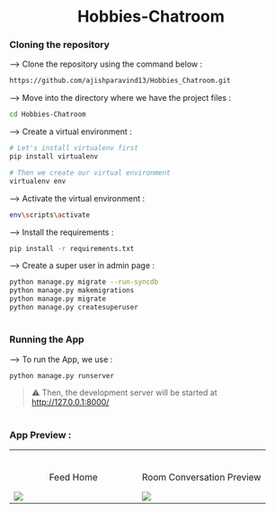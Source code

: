 <div align="center">


# Hobbies-Chatroom
</div>

### Cloning the repository

--> Clone the repository using the command below :
```bash
https://github.com/ajishparavind13/Hobbies_Chatroom.git

```

--> Move into the directory where we have the project files : 
```bash
cd Hobbies-Chatroom

```

--> Create a virtual environment :
```bash
# Let's install virtualenv first
pip install virtualenv

# Then we create our virtual environment
virtualenv env

```

--> Activate the virtual environment :
```bash
env\scripts\activate

```

--> Install the requirements :
```bash
pip install -r requirements.txt

```
--> Create a super user in admin page :

``` bash
python manage.py migrate --run-syncdb
python manage.py makemigrations
python manage.py migrate
python manage.py createsuperuser
```
#

### Running the App

--> To run the App, we use :
```bash
python manage.py runserver

```

> ⚠ Then, the development server will be started at http://127.0.0.1:8000/

#

### App Preview :

<table width="100%"> 
<tr>
<td width="50%">      
&nbsp; 
<br>
<p align="center">
  Feed Home
</p>
<img src="https://user-images.githubusercontent.com/72341453/134747262-0a92233d-8010-40f8-84c5-8d94895aac44.PNG">
</td> 
<td width="50%">
<br>
<p align="center">
  Room Conversation Preview
</p>
<img src="https://user-images.githubusercontent.com/72341453/134747155-3ca5b55f-b064-4741-aeae-abe90bddf41e.PNG">  
</td>
</table>


